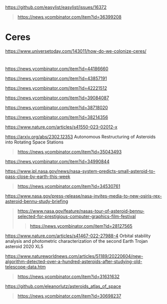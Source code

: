 
https://github.com/easylist/easylist/issues/16372
> https://news.ycombinator.com/item?id=36399208

# Ceres
https://www.universetoday.com/143011/how-do-we-colonize-ceres/

#
https://news.ycombinator.com/item?id=44186660

https://news.ycombinator.com/item?id=43857191

https://news.ycombinator.com/item?id=42221512

https://news.ycombinator.com/item?id=39084087

https://news.ycombinator.com/item?id=38718020

https://news.ycombinator.com/item?id=38214356

https://www.nature.com/articles/s41550-023-02012-x

https://arxiv.org/abs/2302.12353 Autonomous Restructuring of Asteroids into Rotating Space Stations
> https://news.ycombinator.com/item?id=35043493

https://news.ycombinator.com/item?id=34990844

https://www.jpl.nasa.gov/news/nasa-system-predicts-small-asteroid-to-pass-close-by-earth-this-week
> https://news.ycombinator.com/item?id=34530761

https://www.nasa.gov/press-release/nasa-invites-media-to-new-osiris-rex-asteroid-bennu-study-briefing
> https://www.nasa.gov/feature/nasas-tour-of-asteroid-bennu-selected-for-prestigious-computer-graphics-film-festival
> > https://news.ycombinator.com/item?id=28127565

https://www.nature.com/articles/s41467-022-27988-4 Orbital stability analysis and photometric characterization of the second Earth Trojan asteroid 2020 XL5

https://www.natureworldnews.com/articles/51189/20220604/new-algorithm-detected-over-a-hundred-asteroids-after-studying-old-telescope-data.htm
> https://news.ycombinator.com/item?id=31631632

https://github.com/eleanorlutz/asteroids_atlas_of_space
> https://news.ycombinator.com/item?id=30698237